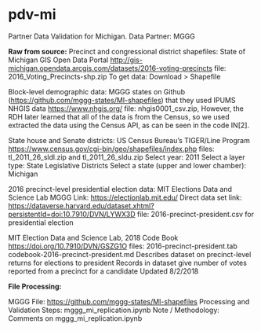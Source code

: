 # pdv-mi

Partner Data Validation for Michigan. Data Partner: MGGG

**Raw from source:**
Precinct and congressional district shapefiles: State of Michigan GIS Open Data Portal
http://gis-michigan.opendata.arcgis.com/datasets/2016-voting-precincts 
file: 2016_Voting_Precincts-shp.zip
To get data: Download > Shapefile

Block-level demographic data: MGGG states on Github (https://github.com/mggg-states/MI-shapefiles) that they used IPUMS NHGIS data
https://www.nhgis.org/
file: nhgis0001_csv.zip,
However, the RDH later learned that all of the data is from the Census, so we used extracted the data using the Census API, as can be seen in the code IN[2].

State house and Senate districts: US Census Bureau’s TIGER/Line Program
https://www.census.gov/cgi-bin/geo/shapefiles/index.php
files: tl_2011_26_sldl.zip and tl_2011_26_sldu.zip
Select year: 2011 
Select a layer type: State Legislative Districts
Select a state (upper and lower chamber): Michigan

2016 precinct-level presidential election data: MIT Elections Data and Science Lab
MGGG Link: https://electionlab.mit.edu/
Direct data set link: https://dataverse.harvard.edu/dataset.xhtml?persistentId=doi:10.7910/DVN/LYWX3D 
file: 2016-precinct-president.csv for presidential election

MIT Election Data and Science Lab, 2018 Code Book 
https://doi.org/10.7910/DVN/GSZG1O
files: 2016-precinct-president.tab
codebook-2016-precinct-president.md
Describes dataset on precinct-level returns for elections to president
Records in dataset give number of votes reported from a precinct for a candidate
Updated 8/2/2018

**File Processing:**

MGGG File: https://github.com/mggg-states/MI-shapefiles
Processing and Validation Steps: mggg_mi_replication.ipynb
Note / Methodology: Comments on mggg_mi_replication.ipynb

